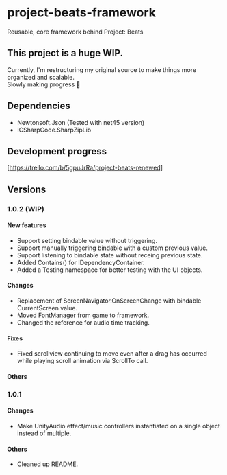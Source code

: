 # project-beats-framework
Reusable, core framework behind Project: Beats
  
## This project is a huge WIP.
Currently, I'm restructuring my original source to make things more organized and scalable.  
Slowly making progress 🧩

## Dependencies
- Newtonsoft.Json (Tested with net45 version)
- ICSharpCode.SharpZipLib

## Development progress
[https://trello.com/b/5gpuJrRa/project-beats-renewed]

## Versions
### 1.0.2 (WIP)
#### New features
- Support setting bindable value without triggering.
- Support manually triggering bindable with a custom previous value.
- Support listening to bindable state without receing previous state.
- Added Contains<T>() for IDependencyContainer.
- Added a Testing namespace for better testing with the UI objects.
#### Changes
- Replacement of ScreenNavigator.OnScreenChange with bindable CurrentScreen value.
- Moved FontManager from game to framework.
- Changed the reference for audio time tracking.
#### Fixes
- Fixed scrollview continuing to move even after a drag has occurred while playing scroll animation via ScrollTo call.
#### Others

### 1.0.1
#### Changes
- Make UnityAudio effect/music controllers instantiated on a single object instead of multiple.
#### Others
- Cleaned up README.